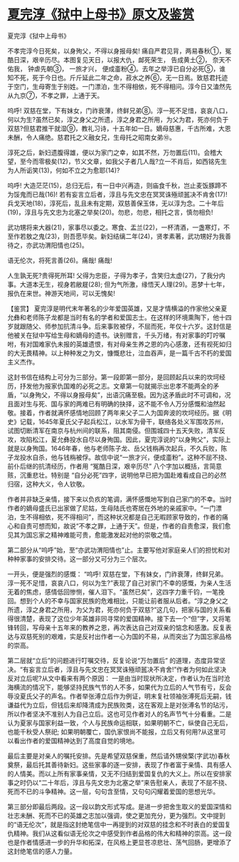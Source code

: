 # [夏完淳《狱中上母书》原文及鉴赏](https://www.vrrw.net/wx/10238.html)

夏完淳《狱中上母书》

不孝完淳今日死矣，以身殉父，不得以身报母矣! 痛自严君见背，两易春秋①，冤酷日深，艰辛历尽。本图复见天日，以报大仇，䘏死荣生， 告成黄土②， 奈天不佑我， 钟虐先朝③， 一旅才兴， 便成齑粉④。去年之举淳已自分必死⑤，谁知不死，死于今日也。斤斤延此二年之命，菽水之养⑥，无一日焉。致慈君托迹于空门，生母寄生于别姓。一门漂泊，生不得相依，死不得相问。淳今日又溘然先从九京⑦，不孝之罪，上通于天。

呜呼! 双慈在堂，下有妹女，门祚衰薄，终鲜兄弟⑧。淳一死不足惜，哀哀八口，何以为生?虽然已矣，淳之身父之所遗，淳之身君之所用，为父为君，死亦何负于双慈?但慈君推干就湿⑨，教礼习诗，十五年如一日。嫡母慈惠，千古所难，大恩未酬，令人痛绝。慈君托之义融女兄，生母托之昭南女弟⑩。

淳死之后，新妇遗腹得雄，便以为家门之幸，如其不然，万勿置后(11)。会稽大望，至今而零极矣(12)，节义文章，如我父子者几人哉?立一不肖后，如西铭先生为人所诟笑(13)，何如不立之为愈耶(14)?

呜呼! 大造茫茫(15)，总归无后，有一日中兴再造，则庙食千秋，岂止麦饭豚蹄不为馁鬼而已哉(16)! 若有妄言立后者，淳且与先文忠在冥冥诛殛顽嚚决不肯舍(17)! 兵戈天地(18)，淳死后，乱且未有定期，双慈善保玉体，无以淳为念。二十年后(19)，淳且与先文忠为北塞之举矣(20)。勿悲，勿悲，相托之言，慎勿相负!

武功甥将来大器(21)，家事尽以委之。寒食、盂兰(22)，一杯清酒，一盏寒灯，不至作若敖之鬼(23)，则吾愿毕矣。新妇结缡二年(24)，贤孝素著，武功甥好为我善待之，亦武功渭阳情也(25)。

语无伦次，将死言善(26)。痛哉! 痛哉!

人生孰无死?贵得死所耳! 父得为忠臣，子得为孝子，含笑归太虚(27)，了我分内事。大道本无生，视身若敝屣(28); 但为气所激，缘悟天人理(29)。恶梦十七年，报仇在来世。神游天地间，可以无愧矣!



【鉴赏】 夏完淳是明代末年著名的少年爱国英雄，又是才情横溢的作家他父亲夏允彝和老师陈子龙都是当时有名的学者和爱国志士。在这样的环境熏陶下，他十四岁就跟随父、师参加抗清斗争。后来事败被俘，不屈而死，年仅十六岁。这封信是他被关在狱中写给生母和嫡母的遗书。诀别赠言，千头万绪，有对家事的叮咛嘱咐，有对国难家仇未报的英雄遗恨，有对母亲生养之恩的内心感激，还有视死如归的大无畏精神。以上种种发之为文，慷慨悲壮，泣血吞声，是一篇千古不朽的爱国主义杰作。

这封书信在结构上可分为三部分。第一段即第一部分，是回顾起兵以来的坎坷经历，抒发他为报家仇国难的必死之志。文章第一句就揭示出忠孝不能两全的矛盾，“以身殉父，不得以身报母矣”，出语沉痛至极。因为这矛盾此时不可调和，况且面对生与死、国与家的两难已有明确的抉择，这不能不令人万分感慨和油然起敬。接着，作者就满怀感情地回顾了两年来父子二人为国奔波的坎坷经历。据《明史》记载，1645年夏氏父子起兵松江，以水军为骨干，联络各处义军围攻苏州，试图切断清军在南京与杭州间的联系，阻其南侵。但围城四十五天失败，清军反攻，攻陷松江，夏允彝投水自尽以身殉国。因此，夏完淳说的“以身殉父”，实际上就是以身殉国。1646年春，他与老师陈子龙、岳父钱栴再次起兵，不久兵败，陈子龙投水自杀，他与钱栴被俘。故信中说“一旅才兴，便成齑粉”。这种不屈不挠、前仆后继的抗清经历，作者用 “冤酷日深，艰辛历尽” 八个字加以概括，言简意赅，沉重悲壮。特别是 “自分必死”四字，说明他早已把为国赴难看成自己的必然归宿，这种大义，令人钦敬。

作者并非缺乏亲情，接下来以负疚的笔调，满怀感慨地写到自己家门的不幸。当时作者的嫡母盛氏已出家做了尼姑，生母陆氏也寄居在外地的亲戚家中。“一门漂泊，生不得相依，死不得相问”，而这种状况都是自己无暇顾家导致的，作者的痛心和自责可想而知，故说“不孝之罪，上通于天”。但是，作者的自责愈深，我们愈见其为国忘家之精神难能可贵，愈能激发起对他的崇敬之情。

第二部分从“呜呼”始，至“亦武功渭阳情也”止。主要写他对家庭亲人们的担忧和对种种家事的安排交待。这一部分又可分为三个层次。

一开头，便是强烈的感慨： “呜呼! 双慈在堂，下有妹女，门祚衰薄，终鲜兄弟。淳一死不足惜，哀哀八口，何以为生?”表现了自己对家门不幸的感慨，为亲人生活无着的焦虑，感情低回惨恻，催人泪下。“虽然已矣”，这四字力重千钧，一笔挽回。想到个人的不幸与国家民族的危难相比，只能让前者服从后者。“淳之身父之所遗，淳之身君之所用，为父为君，死亦何负于双慈?”这几句，把家与国的关系看得很清楚，表现了这位少年英雄非同寻常的爱国精神。接下去一个“但”字，又将笔锋转回，写母亲十五年来的教养之恩，再次表达自己对双亲的惦念和感激。反复表达与双慈死别的艰难，实是反衬出作者一心为国的不易，从而突出了为国忘家品格的崇高。

第二层就“立后”的问题进行叮嘱交待，反复论说“万勿置后” 的道理，态度异常坚决。“有妄言立后者，淳且与先文忠在冥冥诛殛顽嚚决不肯舍!”作者为何如此坚决反对立后呢?从文中看来有两个原因： 一是由当时现状所决定，作者认为在当时沧海横流的情况下，能够坚持民族气节的人不多，如果代为立后的人气节有亏，反会辱没夏氏父子的声名。作者举张溥立后作为例证，明末复社领袖张溥死后无嗣，钱谦益代为立后，但钱后来却降清成为民族败类，这在客观上是对张溥名节的玷污，所以作者坚决不准别人为自己立后。这也可见作者对人的名声节气十分看重。二是认为夏家与国家利益一致，个人与民族命运相联，如果明朝不亡，纵使自己无后，也能千秋受人祭祀; 如果明朝覆亡，国仇家恨尚不能报，立后又有何用?从这里可以看出作者的爱国精神达到了高度自觉的境地。

最后主要是对亲人的嘱托安排。先是希望双慈保重，然后请外甥侯檠(字武功)春秋奠祭，最后托其善待新妇。这些家事的逐一安排，表现了作者富于亲情、具有感人的人情美。而以上所有家事亲情，又无不归结到爱国复仇的大义上。所以在安排家事之时仍以“二十年后，淳且与先文忠为北塞之举”来告慰亲人，表现了不屈不挠、死而不已的斗争精神。这一层，句句含至情，又句句闪耀着爱国的思想光华。

第三部分即最后两段。这一段以韵文形式写成。是进一步把舍生取义的爱国深情和壮志未酬、死而不已的英雄之志加以强调，使之更加充分，更为强烈。文中提到的“语无伦次”，就是指这封绝笔信中一再提到的对双慈的挂念和不时表白的爱国复仇精神。我们从这看似语无伦次之中感受到作者品格的伟大和精神的崇高。这一段也是作者情感进一步的升华和拓深，在风格上更显苍凉悲壮、荡气回肠，更增添了这封绝笔信的感人力量。

